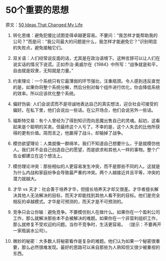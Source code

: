 # 50个重要的思想

原文：[50 Ideas That Changed My Life](https://perell.com/essay/50-ideas-that-changed-my-life/)

1. 转化思维：避免犯傻比试图变得卓越更容易。不要问：“我怎样才能帮助我的公司？”而是问：“我公司最大的问题是什么，我怎样才能避免它？”识别明显的失败点，避免接触它们。

2. 双关语：人们经常说反面的话，尤其是在政治语境下。这种言辞可以让人们在说实话的情况下说谎。正如乔治·奥威尔在《1984》中所写：“战争就是和平，自由就是奴隶，无知就是力量。”

3. 约束理论：一个系统只有它最薄弱的环节强壮。注重瓶颈。令人感到违反直觉的是，如果你将整个系统分解，然后分别对每个组件进行优化，你会降低系统的效率。所以应该优化整个系统。

4. 偏好伪装: 人们会说谎而不是坦诚地表达自己的真实想法，迎合社会可接受的偏好。在私下里，他们会说出一些话。在公开场合，他们会说另外一些话。

5. 福斯特交易：有个人曾经为了得到知识而向恶魔出售自己的灵魂。起初，这看起来是个聪明的买卖。但最终这个人亏了。不幸的是，这个人失去的比他所获得的更有价值。简而言之，他赢得了战斗，却输掉了战争。

6. 模仿欲望理论：人类就像一群绵羊。我们不知道自己想要什么，于是就模仿他人。我们并不会自己创造自己的愿望，而是欲求和其他人一样的事物。整个广告业都建立在这个想法上。

7. 模仿理论冲突：那些相似的人更容易发生冲突，而不是那些不同的人。这就是为什么内战和家庭纷争会导致最严重的冲突。两个人越接近并且平等，冲突的潜力就越大。

8. 才华 vs 天才：社会善于培养才华，但擅长培养天才却又很差。才华者擅长解决其他人无法解决的目标，而天才却能找到其他人看不到的目标。他们是完全相反的卓越模式。才华是可预测的，而天才是不可预测的。

9. 竞争只会让你输：避免竞争。不要模仿别人在做什么。如果你在一个盈利公司工作，那么就解决那些本不会被解决的难题。如果你在一个非营利组织工作，那么就修复不受欢迎的问题。当你不竞争时，生活更容易。 （提示：不要再开一家瓶装水公司）。

10. 微妙的秘密：大多数人将秘密看作是复杂的难题。他们认为如果一个秘密很重要，那么必然很难发现。最好的思路可以来自那些为人熟知但又很少被重视的东西。
